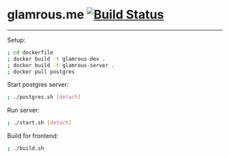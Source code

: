 # glamrous.me [![Build Status](https://travis-ci.org/DrewRomanyk/glamrous.me.svg?branch=master)](https://travis-ci.org/DrewRomanyk/glamrous.me)
---

Setup:

```bash
; cd dockerfile
; docker build -t glamrous-dev .
; docker build -t glamrous-server .
; docker pull postgres
```

Start postgres server:
```bash
; ./postgres.sh [detach]
```

Run server:

```bash
; ./start.sh [detach]
```

Build for frontend:

```bash
; ./build.sh
```
